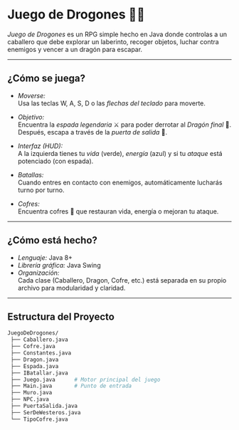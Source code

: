 # Juego de Drogones 🐲🍍

*Juego de Drogones* es un RPG simple hecho en Java donde controlas a un caballero que debe explorar un laberinto, recoger objetos, luchar contra enemigos y vencer a un dragón para escapar.

---

##  ¿Cómo se juega?

- *Moverse:*  
  Usa las teclas W, A, S, D o las *flechas del teclado* para moverte.
  
- *Objetivo:*  
  Encuentra la *espada legendaria* ⚔ para poder derrotar al *Dragón final* 🐉.  
  Después, escapa a través de la *puerta de salida* 🚪.

- *Interfaz (HUD):*  
  A la izquierda tienes tu *vida* (verde), *energía* (azul) y si tu *ataque* está potenciado (con espada).

- *Batallas:*  
  Cuando entres en contacto con enemigos, automáticamente lucharás turno por turno.

- *Cofres:*  
  Encuentra cofres 🎁 que restauran vida, energía o mejoran tu ataque.

---

##  ¿Cómo está hecho?

- *Lenguaje:* Java 8+
- *Librería gráfica:* Java Swing
- *Organización:*  
  Cada clase (Caballero, Dragon, Cofre, etc.) está separada en su propio archivo para modularidad y claridad.

---

##  Estructura del Proyecto

```bash
JuegoDeDrogones/
 ├── Caballero.java
 ├── Cofre.java
 ├── Constantes.java
 ├── Dragon.java
 ├── Espada.java
 ├── IBatallar.java
 ├── Juego.java      # Motor principal del juego
 ├── Main.java       # Punto de entrada
 ├── Muro.java
 ├── NPC.java
 ├── PuertaSalida.java
 ├── SerDeWesteros.java
 └── TipoCofre.java 
